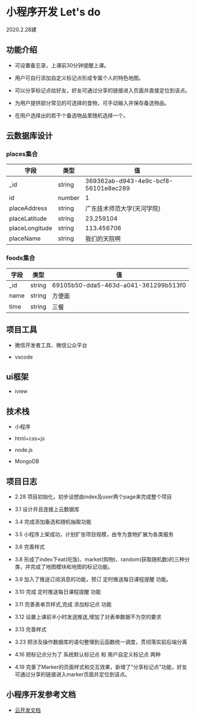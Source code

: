 # 小程序开发 Let's do

2020.2.28建

## 功能介绍

- 可设置备忘录，上课前30分钟提醒上课。

- 用户可自行添加自定义标记点形成专属个人的特色地图。

- 可以分享标记点给好友，好友可通过分享的链接进入页面并直接定位到该点。

- 为用户提供部分常见的可选择的食物，可手动输入并保存备选物品。

- 在用户选择出的若干个备选物品里随机选择一个。

## 云数据库设计

### places集合

|字段|类型|值|
|---|----|----|
|_id|string|369362ab-d943-4e9c-bcf8-56101e8ec289|
|id|number|1|
|placeAddress|string|广东技术师范大学(天河学院)|
|placeLatitude|string|23.259104|
|placeLongitude|string|113.456706|
|placeName|string|我们的天院啊|

### foods集合

|字段|类型|值|
|---|----|----|
|_id|string|69105b50-dda5-463d-a041-361299b513f0|
|name|string|方便面|
|time|string|三餐|

## 项目工具

- 微信开发者工具、微信公众平台

- vscode

## ui框架

- iview

## 技术栈

- 小程序

- html+css+js

- node.js

- MongoDB

## 项目日志

- 2.28 项目初始化，初步设想由index及user两个page来完成整个项目

- 3.1 设计并且连接上云数据库

- 3.4 完成添加备选和随机抽取功能

- 3.5 小程序上架成功，计划扩张项目规模，由专为食物扩展为各类服务

- 3.6 完善样式

- 3.8 形成了index下eat(吃饭)、market(购物)、random(获取随机数)的三种分类，并完成了地图模块和地图的标记功能。

- 3.9 加入了推送订阅消息的功能，预订 定时推送每日课程提醒 功能。

- 3.10 完成 定时推送每日课程提醒 功能

- 3.11 完善表单页样式,完成 添加标记点 功能

- 3.12 设置上课前半小时发送推送,增加了对表单数据不为空的要求

- 3.13 完善样式

- 3.23 把涉及操作数据库的语句整理到云函数统一调度，贯彻落实前后端分离

- 4.16 把标记点分为了 系统默认标记点 和 用户自定义标记点 两种

- 4.19 完善了Marker的页面样式和交互效果，新增了"分享标记点"功能，好友可通过分享的链接进入marker页面并定位到该点。

## 小程序开发参考文档

- [云开发文档](https://developers.weixin.qq.com/miniprogram/dev/wxcloud/basis/getting-started.html)
